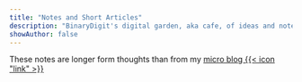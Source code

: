 ```yaml
---
title: "Notes and Short Articles"
description: "BinaryDigit's digital garden, aka cafe, of ideas and notes."
showAuthor: false
---
```


These notes are longer form thoughts than from my [micro blog {{< icon "link" >}}](https://blog.binarydigit.cafe)  

<link href="https://binarydigit.cafe" rel="me">